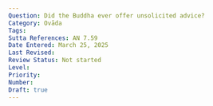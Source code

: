 ```yaml
---
Question: Did the Buddha ever offer unsolicited advice?
Category: Ovāda
Tags:
Sutta References: AN 7.59
Date Entered: March 25, 2025
Last Revised:
Review Status: Not started
Level: 
Priority: 
Number: 
Draft: true
---
```

